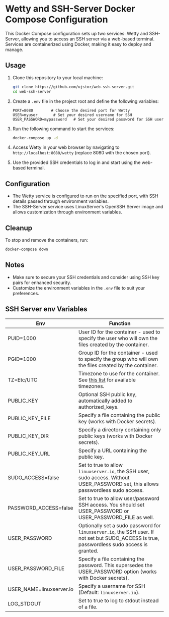 # Wetty and SSH-Server Docker Compose Configuration

This Docker Compose configuration sets up two services: Wetty and SSH-Server, allowing you to access an SSH server via a web-based terminal. Services are containerized using Docker, making it easy to deploy and manage.

## Usage

1. Clone this repository to your local machine:

    ```bash
    git clone https://github.com/ujstor/web-ssh-server.git
    cd web-ssh-server
    ```

2. Create a `.env` file in the project root and define the following variables:

    ```plaintext
    PORT=8080        # Choose the desired port for Wetty
    USER=myuser       # Set your desired username for SSH
    USER_PASSWORD=mypassword   # Set your desired password for SSH user
    ```

3. Run the following command to start the services:

    ```bash
    docker-compose up -d
    ```

4. Access Wetty in your web browser by navigating to `http://localhost:8080/wetty` (replace 8080 with the chosen port).

5. Use the provided SSH credentials to log in and start using the web-based terminal.

## Configuration

- The Wetty service is configured to run on the specified port, with SSH details passed through environment variables.
- The SSH-Server service uses LinuxServer's OpenSSH Server image and allows customization through environment variables.

## Cleanup

To stop and remove the containers, run:

```bash
docker-compose down
```

## Notes

- Make sure to secure your SSH credentials and consider using SSH key pairs for enhanced security.
- Customize the environment variables in the `.env` file to suit your preferences.

## SSH Server env Variables


| Env                    | Function                                                                                               |
|------------------------|--------------------------------------------------------------------------------------------------------|
| PUID=1000              | User ID for the container - used to specify the user who will own the files created by the container. |
| PGID=1000              | Group ID for the container - used to specify the group who will own the files created by the container.|
| TZ=Etc/UTC             | Timezone to use for the container. See [this list](https://en.wikipedia.org/wiki/List_of_tz_database_time_zones) for available timezones. |
| PUBLIC_KEY             | Optional SSH public key, automatically added to authorized_keys.                                      |
| PUBLIC_KEY_FILE        | Specify a file containing the public key (works with Docker secrets).                                   |
| PUBLIC_KEY_DIR         | Specify a directory containing only public keys (works with Docker secrets).                            |
| PUBLIC_KEY_URL         | Specify a URL containing the public key.                                                                |
| SUDO_ACCESS=false      | Set to true to allow `linuxserver.io`, the SSH user, sudo access. Without USER_PASSWORD set, this allows passwordless sudo access. |
| PASSWORD_ACCESS=false  | Set to true to allow user/password SSH access. You should set USER_PASSWORD or USER_PASSWORD_FILE as well. |
| USER_PASSWORD          | Optionally set a sudo password for `linuxserver.io`, the SSH user. If not set but SUDO_ACCESS is true, passwordless sudo access is granted. |
| USER_PASSWORD_FILE     | Specify a file containing the password. This supersedes the USER_PASSWORD option (works with Docker secrets). |
| USER_NAME=linuxserver.io | Specify a username for SSH (Default: `linuxserver.io`).                                              |
| LOG_STDOUT             | Set to true to log to stdout instead of a file.                                                       |



